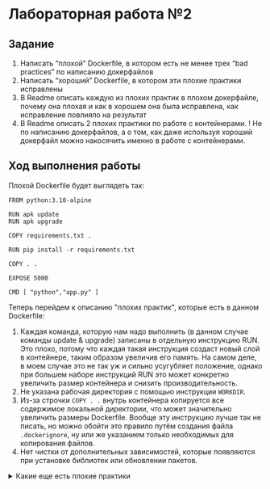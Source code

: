 # Лабораторная работа №2

## Задание
1. Написать “плохой” Dockerfile, в котором есть не менее трех “bad practices” по написанию докерфайлов
2. Написать “хороший” Dockerfile, в котором эти плохие практики исправлены
3. В Readme описать каждую из плохих практик в плохом докерфайле, почему она плохая и как в хорошем она была исправлена, как исправление повлияло на результат
4. В Readme описать 2 плохих практики по работе с контейнерами. ! Не по написанию докерфайлов, а о том, как даже используя хороший докерфайл можно накосячить именно в работе с контейнерами.

## Ход выполнения работы
Плохой Dockerfile будет выглядеть так:

    FROM python:3.10-alpine
  
    RUN apk update
    RUN apk upgrade

    COPY requirements.txt .

    RUN pip install -r requirements.txt

    COPY . .

    EXPOSE 5000

    CMD [ "python","app.py" ]

Теперь перейдем к описанию "плохих практик", которые есть в данном Dockerfile:
1. Каждая команда, которую нам надо выполнить (в данном случае команды update & upgrade) записаны в отдельную инструкцию RUN. Это плохо, потому что каждая такая инструкция создаст новый слой в контейнере, таким образом увеличив его память. На самом деле, в моем случае это не так уж и сильно усугубляет положение, однако при большем наборе инструкций RUN это может конкретно увеличить размер контейнера и снизить производительность.
2. Не указана рабочая директория с помощью инструкции `WORKDIR`.
3. Из-за строчки `COPY . .` внутрь контейнера копируется все содержимое локальной директории, что может значительно увеличить размеры Dockerfile. Вообще эту инструкцию лучше так не писать, но можно обойти это правило путём создания файла `.dockerignore`, ну или же указанием только необходимых для копирования файлов.
4. Нет чистки от дополнительных зависимостей, которые появляются при установке библиотек или обновлении пакетов.
   

<details>
  <summary> Какие еще есть плохие практики </summary>

  1. Не указывать явно версию образа, которую хочешь установить. Как это выглядит в коде:

    FROM python:latest

  Данная строчка в принципе непредсказуема, тк непонятно, какая именно версия будет установлена. Также при использовании именно такого определения образа могут возникнуть проблемы с совместимостью версий, что тоже не совсем ок.
  
  2. Явное указание полей среды, например для баз данных. Во-первых, данные, хранящиеся таким способом легко потерять. Во-вторых, это небезопасно. 
</details>
